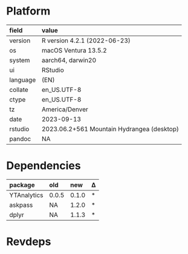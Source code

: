 # Platform

|field    |value                                      |
|:--------|:------------------------------------------|
|version  |R version 4.2.1 (2022-06-23)               |
|os       |macOS Ventura 13.5.2                       |
|system   |aarch64, darwin20                          |
|ui       |RStudio                                    |
|language |(EN)                                       |
|collate  |en_US.UTF-8                                |
|ctype    |en_US.UTF-8                                |
|tz       |America/Denver                             |
|date     |2023-09-13                                 |
|rstudio  |2023.06.2+561 Mountain Hydrangea (desktop) |
|pandoc   |NA                                         |

# Dependencies

|package     |old   |new   |Δ  |
|:-----------|:-----|:-----|:--|
|YTAnalytics |0.0.5 |0.1.0 |*  |
|askpass     |NA    |1.2.0 |*  |
|dplyr       |NA    |1.1.3 |*  |

# Revdeps

